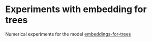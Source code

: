 # Experiments with embedding for trees

Numerical experiments for the model [embeddings-for-trees](https://github.com/JetBrains-Research/embeddings-for-trees)

